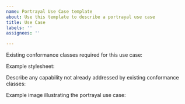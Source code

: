 ```yaml
---
name: Portrayal Use Case template
about: Use this template to describe a portrayal use case
title: Use Case
labels: ''
assignees: ''

---
```


Existing conformance classes required for this use case:

Example stylesheet:


Describe any capability not already addressed by existing conformance classes:

Example image illustrating the portrayal use case:
